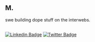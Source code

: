 <div align="left">
 <h2>
  M.
 </h2>
  
swe building dope stuff on the interwebs.<br/> <br/>

[![Linkedin Badge](https://img.shields.io/badge/-MatthewJoseph-blue?style=flat-square&logo=Linkedin&logoColor=white&link=https://www.linkedin.com/in/matthew-joseph-1456a21a7/)](https://www.linkedin.com/in/matthew-joseph-1456a21a7/)
[![Twitter Badge](https://img.shields.io/badge/-@theurbandev-0B3C49?style=flat-square&labelColor=0B3C49&logo=Twitter&link=https://twitter.com/theurbandev)](https://twitter.com/theurbandev)
 
</div>
